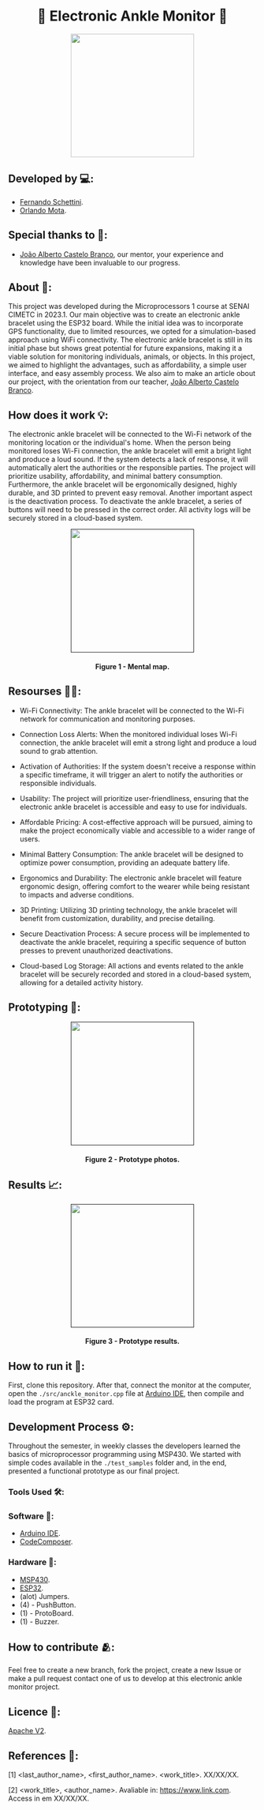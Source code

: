 <h1 align="center">🦶 Electronic Ankle Monitor 🦶</h1>

<div align="center">
	<a href="link_for_webite">
	<img height = "250em" src = "https://github.com/FernandoSchett/electronic_ankle_monitor/assets/80331486/b209579f-52d7-42fc-954d-4c39e1719722" />
    </a>
</div>

## Developed by 💻:

- [Fernando Schettini](https://github.com/FernandoSchett).
- [Orlando Mota](https://github.com/orlandomotapires).

## Special thanks to 🥰:

- [João Alberto Castelo Branco](https://www.linkedin.com/in/joão-alberto-65b57729/), our mentor, your experience and knowledge have been invaluable to our progress.

## About 🤔:

This project was developed during the Microprocessors 1 course at SENAI CIMETC in 2023.1. Our main objective was to create an electronic ankle bracelet using the ESP32 board. While the initial idea was to incorporate GPS functionality, due to limited resources, we opted for a simulation-based approach using WiFi connectivity. The electronic ankle bracelet is still in its initial phase but shows great potential for future expansions, making it a viable solution for monitoring individuals, animals, or objects. In this project, we aimed to highlight the advantages, such as affordability, a simple user interface, and easy assembly process. We also aim to make an article obout our project, with the orientation from our teacher, [João Alberto Castelo Branco](https://www.linkedin.com/in/joão-alberto-65b57729/).

## How does it work 💡:

The electronic ankle bracelet will be connected to the Wi-Fi network of the monitoring location or the individual's home. When the person being monitored loses Wi-Fi connection, the ankle bracelet will emit a bright light and produce a loud sound. If the system detects a lack of response, it will automatically alert the authorities or the responsible parties. The project will prioritize usability, affordability, and minimal battery consumption. Furthermore, the ankle bracelet will be ergonomically designed, highly durable, and 3D printed to prevent easy removal. Another important aspect is the deactivation process. To deactivate the ankle bracelet, a series of buttons will need to be pressed in the correct order. All activity logs will be securely stored in a cloud-based system.

<div align="center">
	<a href="">
	<img height = "250em" src = "https://github.com/FernandoSchett/github_readme_template/assets/80331486/4e4d24ee-efce-41d9-873b-3ececaf1cdd5" />
    </a>
</div>
<h4 align="center">Figure 1 - Mental map.</h4>

## Resourses 🧑‍🔬:

- Wi-Fi Connectivity: The ankle bracelet will be connected to the Wi-Fi network for communication and monitoring purposes.

- Connection Loss Alerts: When the monitored individual loses Wi-Fi connection, the ankle bracelet will emit a strong light and produce a loud sound to grab attention.

- Activation of Authorities: If the system doesn't receive a response within a specific timeframe, it will trigger an alert to notify the authorities or responsible individuals.

- Usability: The project will prioritize user-friendliness, ensuring that the electronic ankle bracelet is accessible and easy to use for individuals.

- Affordable Pricing: A cost-effective approach will be pursued, aiming to make the project economically viable and accessible to a wider range of users.

- Minimal Battery Consumption: The ankle bracelet will be designed to optimize power consumption, providing an adequate battery life.

- Ergonomics and Durability: The electronic ankle bracelet will feature ergonomic design, offering comfort to the wearer while being resistant to impacts and adverse conditions.

- 3D Printing: Utilizing 3D printing technology, the ankle bracelet will benefit from customization, durability, and precise detailing.

- Secure Deactivation Process: A secure process will be implemented to deactivate the ankle bracelet, requiring a specific sequence of button presses to prevent unauthorized deactivations.

- Cloud-based Log Storage: All actions and events related to the ankle bracelet will be securely recorded and stored in a cloud-based system, allowing for a detailed activity history.

## Prototyping 📱:

<div align="center">
	<a href="">
	<img height = "250em" src = "https://github.com/FernandoSchett/github_readme_template/assets/80331486/4e4d24ee-efce-41d9-873b-3ececaf1cdd5" />
    </a>
</div>
<h4 align="center">Figure 2 - Prototype photos.</h4>

## Results 📈:

<div align="center">
	<a href="">
	<img height = "250em" src = "https://github.com/FernandoSchett/github_readme_template/assets/80331486/4e4d24ee-efce-41d9-873b-3ececaf1cdd5" />
    </a>
</div>
<h4 align="center">Figure 3 - Prototype results.</h4>

## How to run it 🏃:

First, clone this repository. After that, connect the monitor at the computer, open the ```./src/anckle_monitor.cpp``` file at [Arduino IDE](https://www.arduino.cc/en/software), then compile and load the program at ESP32 card.

## Development Process ⚙️:

Throughout the semester, in weekly classes the developers learned the basics of microprocessor programming using MSP430. We started with simple codes available in the ```./test_samples``` folder and, in the end, presented a functional prototype as our final project.

### Tools Used 🛠️: 

### Software 🔢:

- [Arduino IDE](https://www.arduino.cc/en/software). 
- [CodeComposer](https://www.ti.com/tool/CCSTUDIO).

### Hardware 🧰:

- [MSP430](https://www.ti.com/microcontrollers-mcus-processors/msp430-microcontrollers/overview.html).
- [ESP32](https://www.espressif.com/en/products/socs/esp32).
- (alot) Jumpers.
- (4) - PushButton.
- (1) - ProtoBoard.
- (1) - Buzzer.

## How to contribute 🫂:

Feel free to create a new branch, fork the project, create a new Issue or make a pull request contact one of us to develop at this electronic ankle monitor project.

## Licence 📜:

[Apache V2](https://choosealicense.com/licenses/apache-2.0/).

## References 📙:
	
[1] <last_author_name>, <first_author_name>. <work_title>. XX/XX/XX.
	
[2] <work_title>, <author_name>. Avaliable in: <https://www.link.com>. Access in em XX/XX/XX.


